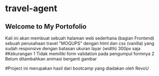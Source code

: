 # travel-agent
## Welcome to My Portofolio
Kali ini akan membuat sebuah halaman web sederhana (bagian Frontend) sebuah perusahaan travel "MOQUPS" dengan html dan css (vanilla) yang sudah responsive dengan batasan ukuran layar (width) 300px saja
#Kekurangan
1 Tidak memiliki form validation pada pengumpul formnya
2 Belum ditambahkan animasi berganti gambar

#Project ini merupakan hasil dari bootcamp yang diadakan oleh RevoU
